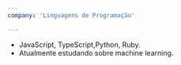 ```yaml
---
company: 'Linguagens de Programação'

---
```


- JavaScript, TypeScript,Python, Ruby.
- Atualmente estudando sobre machine learning.

